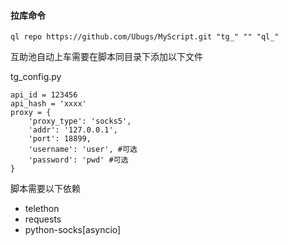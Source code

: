 #### 拉库命令
```
ql repo https://github.com/Ubugs/MyScript.git "tg_" "" "ql_"
```
互助池自动上车需要在脚本同目录下添加以下文件

tg_config.py
```
api_id = 123456
api_hash = 'xxxx'
proxy = {
    'proxy_type': 'socks5',
    'addr': '127.0.0.1',
    'port': 18899,
    'username': 'user', #可选
    'password': 'pwd' #可选
}
```

脚本需要以下依赖

- telethon
- requests
- python-socks[asyncio]